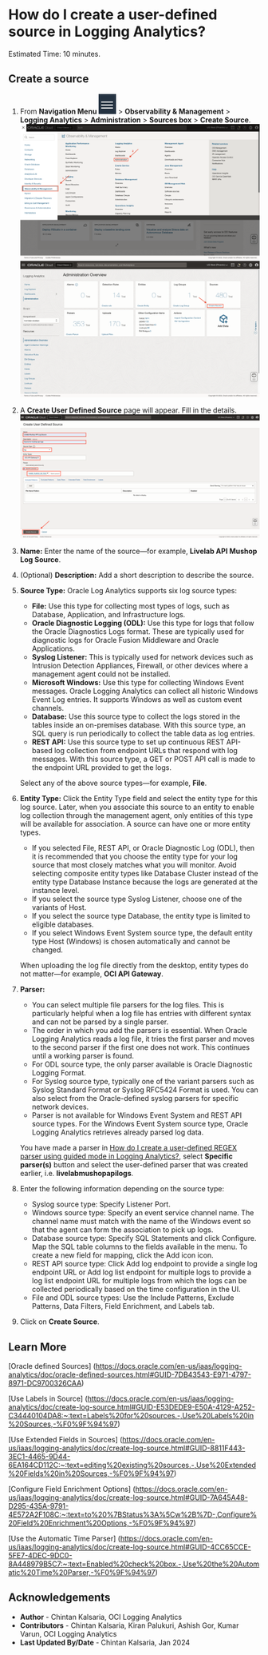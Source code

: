# How do I create a user-defined source in Logging Analytics?

Estimated Time: 10 minutes.

## Create a source

1. From **Navigation Menu** ![Navigation menu](images/navigation-menu.png) > **Observability & Management** > **Logging Analytics** > **Administration** > **Sources box** > **Create Source**.
![Navigate to administration](images/administration-navigation.png)
![Navigate to source](images/sources-navigation.png)

2. A **Create User Defined Source** page will appear. Fill in the details.
![Create source page](images/create-source-page.png)

3. **Name:** Enter the name of the source—for example, **Livelab API Mushop Log Source**.

4. (Optional) **Description:** Add a short description to describe the source.

5. **Source Type:**  Oracle Log Analytics supports six log source types:
    * **File:** Use this type for collecting most types of logs, such as Database, Application, and Infrastructure logs.
    * **Oracle Diagnostic Logging (ODL):** Use this type for logs that follow the Oracle Diagnostics Logs format. These are typically used for diagnostic logs for Oracle Fusion Middleware and Oracle Applications.
    * **Syslog Listener:** This is typically used for network devices such as Intrusion Detection Appliances, Firewall, or other devices where a management agent could not be installed.
    * **Microsoft Windows:** Use this type for collecting Windows Event messages. Oracle Logging Analytics can collect all historic Windows Event Log entries. It supports Windows as well as custom event channels.
    * **Database:** Use this source type to collect the logs stored in the tables inside an on-premises database. With this source type, an SQL query is run periodically to collect the table data as log entries.
    * **REST API:** Use this source type to set up continuous REST API-based log collection from endpoint URLs that respond with log messages. With this source type, a GET or POST API call is made to the endpoint URL provided to get the logs.

    Select any of the above source types—for example, **File**.

6. **Entity Type:** Click the Entity Type field and select the entity type for this log source. Later, when you associate this source to an entity to enable log collection through the management agent, only entities of this type will be available for association. A source can have one or more entity types.
    * If you selected File, REST API, or Oracle Diagnostic Log (ODL), then it is recommended that you choose the entity type for your log source that most closely matches what you will monitor. Avoid selecting composite entity types like Database Cluster instead of the entity type Database Instance because the logs are generated at the instance level.
    * If you select the source type Syslog Listener, choose one of the variants of Host.
    * If you select the source type Database, the entity type is limited to eligible databases.
    * If you select Windows Event System source type, the default entity type Host (Windows) is chosen automatically and cannot be changed.

    When uploading the log file directly from the desktop, entity types do not matter—for example, **OCI API Gateway**.

7. **Parser:**
    * You can select multiple file parsers for the log files. This is particularly helpful when a log file has entries with different syntax and can not be parsed by a single parser.
    * The order in which you add the parsers is essential. When Oracle Logging Analytics reads a log file, it tries the first parser and moves to the second parser if the first one does not work. This continues until a working parser is found.
    * For ODL source type, the only parser available is Oracle Diagnostic Logging Format.
    * For Syslog source type, typically one of the variant parsers such as Syslog Standard Format or Syslog RFC5424 Format is used. You can also select from the Oracle-defined syslog parsers for specific network devices.
    * Parser is not available for Windows Event System and REST API source types. For the Windows Event System source type, Oracle Logging Analytics retrieves already parsed log data.

    You have made a parser in [How do I create a user-defined REGEX parser using guided mode in Logging Analytics?](?lab=sprint-create-parser), select **Specific parser(s)** button and select the user-defined parser that was created earlier, i.e. **livelabmushopapilogs**.

8. Enter the following information depending on the source type:
    * Syslog source type: Specify Listener Port.
    * Windows source type: Specify an event service channel name. The channel name must match with the name of the Windows event so that the agent can form the association to pick up logs.
    * Database source type: Specify SQL Statements and click Configure. Map the SQL table columns to the fields available in the menu. To create a new field for mapping, click the Add icon icon.
    * REST API source type: Click Add log endpoint to provide a single log endpoint URL or Add log list endpoint for multiple logs to provide a log list endpoint URL for multiple logs from which the logs can be collected periodically based on the time configuration in the UI.
    * File and ODL source types: Use the Include Patterns, Exclude Patterns, Data Filters, Field Enrichment, and Labels tab.

9. Click on **Create Source**.

## Learn More

[Oracle defined Sources] (<https://docs.oracle.com/en-us/iaas/logging-analytics/doc/oracle-defined-sources.html#GUID-7DB43543-E971-4797-8971-DC9700326CAA>)

[Use Labels in Source] (<https://docs.oracle.com/en-us/iaas/logging-analytics/doc/create-log-source.html#GUID-E53DEDE9-E50A-4129-A252-C34440104DA8:~:text=Labels%20for%20sources.-,Use%20Labels%20in%20Sources,-%F0%9F%94%97>)

[Use Extended Fields in Sources] (<https://docs.oracle.com/en-us/iaas/logging-analytics/doc/create-log-source.html#GUID-8811F443-3EC1-4465-9D44-6EA164CD112C:~:text=editing%20existing%20sources.-,Use%20Extended%20Fields%20in%20Sources,-%F0%9F%94%97>)

[Configure Field Enrichment Options] (<https://docs.oracle.com/en-us/iaas/logging-analytics/doc/create-log-source.html#GUID-7A645A48-D295-435A-9791-4E572A2F108C:~:text=to%20%7BStatus%3A%5Cw%2B%7D-,Configure%20Field%20Enrichment%20Options,-%F0%9F%94%97>)

[Use the Automatic Time Parser] (<https://docs.oracle.com/en-us/iaas/logging-analytics/doc/create-log-source.html#GUID-4CC65CCE-5FE7-4DEC-9DC0-8A448979B5C7:~:text=Enabled%20check%20box.-,Use%20the%20Automatic%20Time%20Parser,-%F0%9F%94%97>)

## Acknowledgements

* **Author** - Chintan Kalsaria, OCI Logging Analytics
* **Contributors** -  Chintan Kalsaria, Kiran Palukuri, Ashish Gor, Kumar Varun, OCI Logging Analytics
* **Last Updated By/Date** - Chintan Kalsaria, Jan 2024